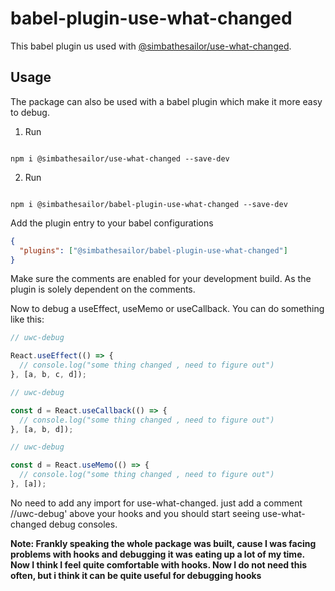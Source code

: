 # babel-plugin-use-what-changed

This babel plugin us used with [@simbathesailor/use-what-changed](https://github.com/simbathesailor/babel-plugin-use-what-changed).

## Usage

The package can also be used with a babel plugin which make it more easy to debug.

1. Run

```

npm i @simbathesailor/use-what-changed --save-dev

```

2. Run

```

npm i @simbathesailor/babel-plugin-use-what-changed --save-dev

```

Add the plugin entry to your babel configurations

```json
{
  "plugins": ["@simbathesailor/babel-plugin-use-what-changed"]
}
```

Make sure the comments are enabled for your development build. As the plugin is solely dependent on the comments.

Now to debug a useEffect, useMemo or useCallback. You can do something like this:

```jsx
// uwc-debug

React.useEffect(() => {
  // console.log("some thing changed , need to figure out")
}, [a, b, c, d]);

// uwc-debug

const d = React.useCallback(() => {
  // console.log("some thing changed , need to figure out")
}, [a, b, d]);

// uwc-debug

const d = React.useMemo(() => {
  // console.log("some thing changed , need to figure out")
}, [a]);
```

No need to add any import for use-what-changed. just add a comment //uwc-debug' above your hooks and you should start seeing use-what-changed debug consoles.

<strong>Note: Frankly speaking the whole package was built, cause I was facing problems with hooks and debugging it was eating up a lot of my time. Now I think I feel quite comfortable with hooks. Now I do not need this often, but i think it can be quite useful for debugging hooks </strong>
